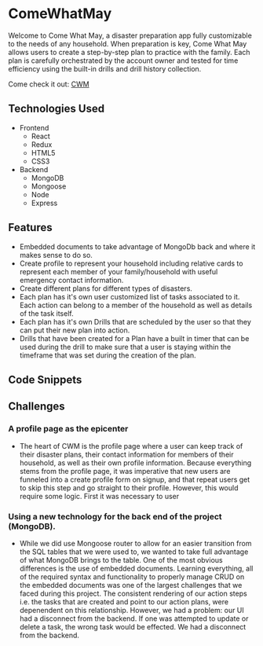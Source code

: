 # ComeWhatMay

Welcome to Come What May, a disaster preparation app fully customizable to the needs of any household. When preparation is key, Come What May allows users to create a step-by-step plan to practice with the family. Each plan is carefully orchestrated by the account owner and tested for time efficiency using the built-in drills and drill history collection.  

Come check it out: [CWM](http://come-what-may.herokuapp.com/#/)

## Technologies Used

* Frontend
  * React
  * Redux
  * HTML5
  * CSS3
* Backend
  * MongoDB
  * Mongoose
  * Node
  * Express

## Features
* Embedded documents to take advantage of MongoDb back and where it makes sense to do so.
* Create profile to represent your household including relative cards to represent each member of your family/household with useful emergency contact information.
* Create different plans for different types of disasters.
* Each plan has it's own user customized list of tasks associated to it. Each action can belong to a member of the household as well as details of the task itself.
* Each plan has it's own Drills that are scheduled by the user so that they can put their new plan into action.
* Drills that have been created for a Plan have a built in timer that can be used during the drill to make sure that a user is staying within the timeframe that was set during the creation of the plan.

## Code Snippets


## Challenges
### A profile page as the epicenter
* The heart of CWM is the profile page where a user can keep track of their disaster plans, their contact information for members of their household, as well as their own profile information. Because everything stems from the profile page, it was imperative that new users are funneled into a create profile form on signup, and that repeat users get to skip this step and go straight to their profile. However, this would require some logic. First it was necessary to user 

### Using a new technology for the back end of the project (MongoDB). 
* While we did use Mongoose router to allow for an easier transition from the SQL tables that we were used to, we wanted to take full advantage of what MongoDB brings to the table. One of the most obvious differences is the use of embedded documents. Learning everything, all of the required syntax and functionality to properly manage CRUD on the embedded documents was one of the largest challenges that we faced during this project. The consistent rendering of our action steps i.e. the tasks that are created and point to our action plans, were depenendent on this relationship. However, we had a problem: our UI had a disconnect from the backend. If one was attempted to update or delete a task, the wrong task would be effected. We had a disconnect from the backend.


